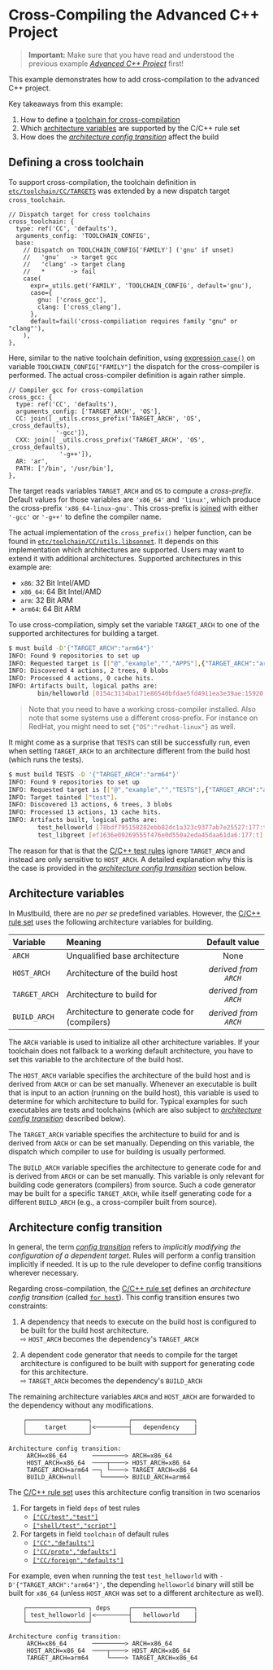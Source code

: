 # Cross-Compiling the Advanced C++ Project

> **Important:** Make sure that you have read and understood the previous
> example [*Advanced C++ Project*](../3_cpp_adv/README.md) first!

This example demonstrates how to add cross-compilation to the advanced C++
project.

Key takeaways from this example:

1. How to define a [toolchain for cross-compilation](#defining-a-cross-toolchain)
2. Which [architecture variables](#architecture-variables) are supported by the
   C/C++ rule set
3. How does the [*architecture config transition*](#architecture-config-transition) affect the build

## Defining a cross toolchain

To support cross-compilation, the toolchain definition in
[`etc/toolchain/CC/TARGETS`](./etc/toolchain/CC/TARGETS) was extended by a new
dispatch target `cross_toolchain`.

```jsonnet
// Dispatch target for cross toolchains
cross_toolchain: {
  type: ref('CC', 'defaults'),
  arguments_config: 'TOOLCHAIN_CONFIG',
  base:
    // Dispatch on TOOLCHAIN_CONFIG['FAMILY'] ('gnu' if unset)
    //   'gnu'   -> target gcc
    //   'clang' -> target clang
    //   *       -> fail
    case(
      expr=_utils.get('FAMILY', 'TOOLCHAIN_CONFIG', default='gnu'),
      case={
        gnu: ['cross_gcc'],
        clang: ['cross_clang'],
      },
      default=fail('cross-compiliation requires family "gnu" or "clang"'),
    ),
},
```

Here, similar to the native toolchain definition, using [expression
`case()`](../../doc/must-lang.md#case) on variable `TOOLCHAIN_CONFIG["FAMILY"]`
the dispatch for the cross-compiler is performed. The actual cross-compiler
definition is again rather simple.

```jsonnet
// Compiler gcc for cross-compilation
cross_gcc: {
  type: ref('CC', 'defaults'),
  arguments_config: ['TARGET_ARCH', 'OS'],
  CC: join([ _utils.cross_prefix('TARGET_ARCH', 'OS', _cross_defaults),
             '-gcc']),
  CXX: join([ _utils.cross_prefix('TARGET_ARCH', 'OS', _cross_defaults),
              '-g++']),
  AR: 'ar',
  PATH: ['/bin', '/usr/bin'],
},
```

The target reads variables `TARGET_ARCH` and `OS` to compute a *cross-prefix*.
Default values for those variables are `'x86_64'` and `'linux'`, which produce
the cross-prefix `'x86_64-linux-gnu'`. This cross-prefix is
[joined](../../doc/must-lang.md#join) with either `'-gcc'` or `'-g++'` to define
the compiler name.

The actual implementation of the `cross_prefix()` helper function, can be found
in
[`etc/toolchain/CC/utils.libsonnet`](./etc/toolchain/CC/utils.libsonnet). It
depends on this implementation which architectures are supported. Users may want
to extend it with additional architectures. Supported architectures in this
example are:

- `x86`: 32 Bit Intel/AMD
- `x86_64`: 64 Bit Intel/AMD
- `arm`: 32 Bit ARM
- `arm64`: 64 Bit ARM

To use cross-compilation, simply set the variable `TARGET_ARCH` to one of the
supported architectures for building a target.

```sh
$ must build -D'{"TARGET_ARCH":"arm64"}'
INFO: Found 9 repositories to set up
INFO: Requested target is [["@","example","","APPS"],{"TARGET_ARCH":"arm64"}]
INFO: Discovered 4 actions, 2 trees, 0 blobs
INFO: Processed 4 actions, 0 cache hits.
INFO: Artifacts built, logical paths are:
        bin/helloworld [0154c3134ba171e86540bfdae5fd4911ea3e39ae:15920:x]
```

> Note that you need to have a working cross-compiler installed. Also note that
> some systems use a different cross-prefix. For instance on RedHat, you might
> need to set `{"OS":"redhat-linux"}` as well.

It might come as a surprise that  `TESTS` can still be successfully run, even
when setting `TARGET_ARCH` to an architecture different from the build host
(which runs the tests).

```sh
$ must build TESTS -D '{"TARGET_ARCH":"arm64"}'
INFO: Found 9 repositories to set up
INFO: Requested target is [["@","example","","TESTS"],{"TARGET_ARCH":"arm64"}]
INFO: Target tainted ["test"].
INFO: Discovered 13 actions, 6 trees, 3 blobs
INFO: Processed 13 actions, 13 cache hits.
INFO: Artifacts built, logical paths are:
        test_helloworld [78bdf795158282ebb82dc1a323c9377ab7e25527:177:t]
        test_libgreet [ef1636e09269555f476e0d550a2eda45daa61da6:177:t]
```

The reason for that is that the [C/C++ test
rules](https://github.com/just-buildsystem/rules-cc/tree/master?tab=readme-ov-file#rule-cctest-test) ignore `TARGET_ARCH` and instead are only
sensitive to `HOST_ARCH`. A detailed explanation why this is the case is
provided in the [*architecture config
transition*](#architecture-config-transition) section below.

## Architecture variables

In Mustbuild, there are no *per se* predefined variables. However, the [C/C++
rule set](https://github.com/just-buildsystem/rules-cc) uses the following
architecture variables for building.

| Variable | Meaning | Default value |
|:-|:-|:-:|
| `ARCH` | Unqualified base architecture | None |
| `HOST_ARCH` | Architecture of the build host | *derived from `ARCH`* |
| `TARGET_ARCH` | Architecture to build for | *derived from `ARCH`* |
| `BUILD_ARCH` | Architecture to generate code for (compilers) | *derived from `ARCH`* |

The `ARCH` variable is used to initialize all other architecture variables. If
your toolchain does not fallback to a working default architecture, you have to
set this variable to the architecture of the build host.

The `HOST_ARCH` variable specifies the architecture of the build host and is
derived from `ARCH` or can be set manually. Whenever an executable is built that
is input to an action (running on the build host), this variable is used to
determine for which architecture to build for. Typical examples for such
executables are tests and toolchains (which are also subject to [*architecture
config transition*](#architecture-config-transition) described below).

The `TARGET_ARCH` variable specifies the architecture to build for and is
derived from `ARCH` or can be set manually. Depending on this variable, the
dispatch which compiler to use for building is usually performed.

The `BUILD_ARCH` variable specifies the architecture to generate code for and is
derived from `ARCH` or can be set manually. This variable is only relevant for
building code generators (compilers) from source. Such a code generator may be
built for a specific `TARGET_ARCH`, while itself generating code for a different
`BUILD_ARCH` (e.g., a cross-compiler built from source).

## Architecture config transition

In general, the term [*config
transition*](https://github.com/just-buildsystem/justbuild/blob/master/doc/concepts/rules.md#implicit-dependencies-and-config-transitions)
refers to *implicitly modifying the configuration of a dependent target*. Rules
will perform a config transition implicitly if needed. It is up to the rule
developer to define config transitions wherever necessary.

Regarding cross-compilation, the [C/C++ rule
set](https://github.com/just-buildsystem/rules-cc) defines an *architecture
config transition* (called [`for
host`](https://github.com/just-buildsystem/rules-cc/blob/master/rules/transitions/EXPRESSIONS#L1)).
This config transition ensures two constraints:

1. A dependency that needs to execute on the build host is configured to be
   built for the build host architecture.  
   ⇨ `HOST_ARCH` becomes the dependency's `TARGET_ARCH`

2. A dependent code generator that needs to compile for the target architecture
   is configured to be built with support for generating code for this
   architecture.  
   ⇨ `TARGET_ARCH` becomes the dependency's `BUILD_ARCH`

The remaining architecture variables `ARCH` and `HOST_ARCH` are forwarded to the
dependency without any modifications.

        ┌─────────────────┐          ┌─────────────────┐
        │     target      |<─────────┤   dependency    |
        └─────────────────┘          └─────────────────┘

    Architecture config transition:
         ARCH=x86_64       ─────────> ARCH=x86_64
         HOST_ARCH=x86_64  ────┬────> HOST_ARCH=x86_64
         TARGET_ARCH=arm64 ──┐ └────> TARGET_ARCH=x86_64
         BUILD_ARCH=null     └──────> BUILD_ARCH=arm64

The [C/C++ rule set](https://github.com/just-buildsystem/rules-cc) uses this
architecture config transition in two scenarios

1. For targets in field `deps` of test rules
    - [`["CC/test","test"]`](https://github.com/just-buildsystem/rules-cc#rule-cctest-test)
    - [`["shell/test","script"]`](https://github.com/just-buildsystem/rules-cc#rule-shelltest-script)
2. For targets in field `toolchain` of default rules
    - [`["CC","defaults"]`](https://github.com/just-buildsystem/rules-cc#rule-cc-defaults)
    - [`["CC/proto","defaults"]`](https://github.com/just-buildsystem/rules-cc#rule-ccproto-defaults)
    - [`["CC/foreign","defaults"]`](https://github.com/just-buildsystem/rules-cc#rule-ccforeign-defaults)

For example, even when running the test `test_helloworld` with
`-D'{"TARGET_ARCH":"arm64"}'`, the depending `helloworld` binary will still be
built for `x86_64` (unless `HOST_ARCH` was set to a different architecture as
well).

        ┌─────────────────┐ deps     ┌─────────────────┐
        │ test_helloworld |<─────────┤   helloworld    |
        └─────────────────┘          └─────────────────┘

    Architecture config transition:
         ARCH=x86_64       ─────────> ARCH=x86_64
         HOST_ARCH=x86_64  ────┬────> HOST_ARCH=x86_64
         TARGET_ARCH=arm64     └────> TARGET_ARCH=x86_64

